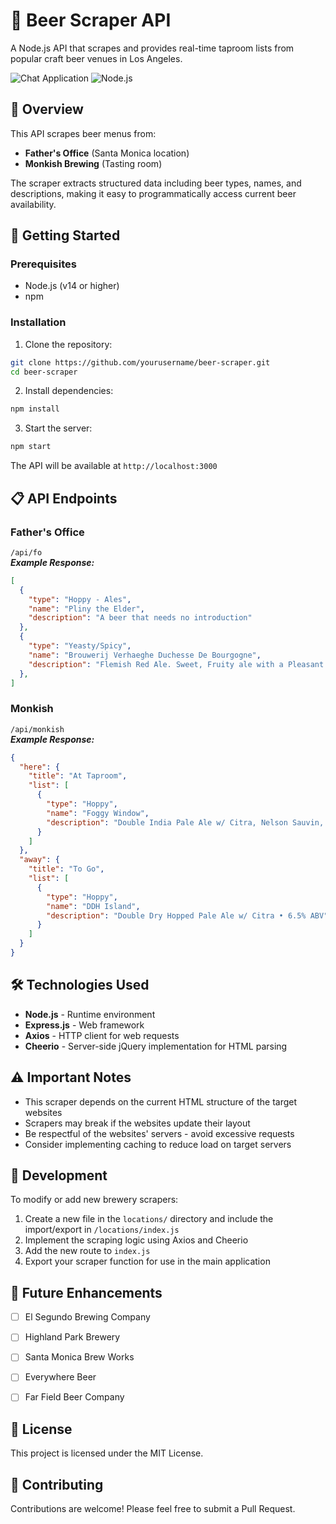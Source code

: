 # 🍺 Beer Scraper API

A Node.js API that scrapes and provides real-time taproom lists from popular craft beer venues in Los Angeles.

![Chat Application](https://img.shields.io/badge/status-active-success.svg)
![Node.js](https://img.shields.io/badge/node-%3E%3D14.0.0-brightgreen.svg)

## 🎯 Overview

This API scrapes beer menus from:
- **Father's Office** (Santa Monica location)
- **Monkish Brewing** (Tasting room)

The scraper extracts structured data including beer types, names, and descriptions, making it easy to programmatically access current beer availability.

## 🚀 Getting Started

### Prerequisites
- Node.js (v14 or higher)
- npm

### Installation

1. Clone the repository:
```bash
git clone https://github.com/yourusername/beer-scraper.git
cd beer-scraper
```

2. Install dependencies:
```bash
npm install
```

3. Start the server:
```bash
npm start
```

The API will be available at `http://localhost:3000`

## 📋 API Endpoints

### Father's Office
`/api/fo`<br />
***Example Response:***
```json
[
  {
    "type": "Hoppy - Ales",
    "name": "Pliny the Elder",
    "description": "A beer that needs no introduction"
  },
  {
    "type": "Yeasty/Spicy",
    "name": "Brouwerij Verhaeghe Duchesse De Bourgogne",
    "description": "Flemish Red Ale. Sweet, Fruity ale with a Pleasant Sour Finish. (330ml Btl)"
  },
]
```

### Monkish
`/api/monkish`<br />
***Example Response:***
```json
{
  "here": {
    "title": "At Taproom",
    "list": [
      {
        "type": "Hoppy",
        "name": "Foggy Window",
        "description": "Double India Pale Ale w/ Citra, Nelson Sauvin, & Galaxy • 8.1% ABV • (4pk/16oz)"
      }
    ]
  },
  "away": {
    "title": "To Go",
    "list": [
      {
        "type": "Hoppy",
        "name": "DDH Island",
        "description": "Double Dry Hopped Pale Ale w/ Citra • 6.5% ABV"
      }
    ]
  }
}
```

## 🛠️ Technologies Used

- **Node.js** - Runtime environment
- **Express.js** - Web framework
- **Axios** - HTTP client for web requests
- **Cheerio** - Server-side jQuery implementation for HTML parsing

## ⚠️ Important Notes

- This scraper depends on the current HTML structure of the target websites
- Scrapers may break if the websites update their layout
- Be respectful of the websites' servers - avoid excessive requests
- Consider implementing caching to reduce load on target servers

## 🔧 Development

To modify or add new brewery scrapers:

1. Create a new file in the `locations/` directory and include the import/export in `/locations/index.js`
2. Implement the scraping logic using Axios and Cheerio
3. Add the new route to `index.js`
4. Export your scraper function for use in the main application

## 📝 Future Enhancements

- [ ] El Segundo Brewing Company
- [ ] Highland Park Brewery
- [ ] Santa Monica Brew Works
- [ ] Everywhere Beer
- [ ] Far Field Beer Company


## 📝 License

This project is licensed under the MIT License.

## 🤝 Contributing

Contributions are welcome! Please feel free to submit a Pull Request.